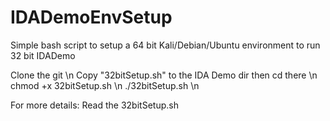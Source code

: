 # IDADemoEnvSetup
Simple bash script to setup a 64 bit Kali/Debian/Ubuntu environment to run 32 bit IDADemo

Clone the git \n
Copy "32bitSetup.sh" to the IDA Demo dir then cd there \n
chmod +x 32bitSetup.sh \n
./32bitSetup.sh \n

For more details: Read the 32bitSetup.sh
